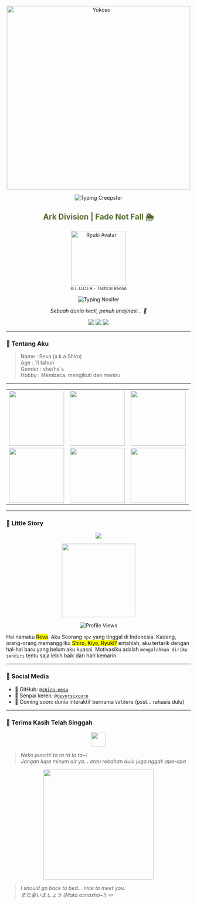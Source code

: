 <p align="center">
  <img src="https://files.catbox.moe/w7qppn.jpg" width="500px" alt="Yōkoso">
</p>

<p align="center">
  <img src="https://readme-typing-svg.herokuapp.com?font=Creepster&duration=4000&pause=500&color=DC143C&center=true&vCenter=true&width=435&lines=Minasan%2C+youkoso;Selamat+datang+di+profile+githubku;Aku+sebenarnya+tidak+tau+...;Ini+hanya+kegabutanku" alt="Typing Creepster" />
</p>


<h2 align="center" style="color:#556B2F">
  Ark Division | Fade Not Fall 🌦
</h2>

<p align="center">
  <img src="https://files.catbox.moe/mnl4an.jpg" width="150px" alt="Ryuki Avatar"/><br/>
  <sup>🌐 L.U.C.I.A - Tactical Recon</sup>
</p>


<p align="center">
  <img src="https://readme-typing-svg.herokuapp.com?font=Nosifer&duration=5000&pause=700&color=8B0000&center=true&vCenter=true&width=480&lines=Projek+kecilku;Hanya+bersenang-senang+dan;Mencari+hiburan" alt="Typing Nosifer" />
</p>

<p align="center"><i>Sebuah dunia kecil, penuh imajinasi... 🍂</i></p>

<p align="center">
  <img src="https://img.shields.io/badge/STATUS-ACTIVE-brightgreen?style=plastic" />
  <img src="https://img.shields.io/badge/MODE-STEALTH-blue?style=plastic" />
  <img src="https://img.shields.io/badge/TRACE-NONE-lightgrey?style=plastic" />
</p>

---

### 💬 Tentang Aku

> Name : Reva (a.k.a Shiro)  
> Age : 11 tahun  
> Gender : she/he's  
> Hobby : Membaca, mengikuti dan meniru

---
<table align="center">
  <tr>
    <td><img src="https://files.catbox.moe/pum6jh.jpg" width="150px" /></td>
    <td><img src="https://files.catbox.moe/s7knrm.jpg" width="150px" /></td>
    <td><img src="https://files.catbox.moe/dbmj4b.jpg" width="150px" /></td>
  </tr>
  <tr>
    <td><img src="https://files.catbox.moe/xel2zf.jpg" width="150px" /></td>
    <td><img src="https://files.catbox.moe/8uareq.jpg" width="150px" /></td>
    <td><img src="https://files.catbox.moe/ncnacn.jpg" width="150px" /></td>
  </tr>
</table>

---

### 🍃 Little Story

<p align="center">
  <img src="https://readme-typing-svg.herokuapp.com?font=Creepster&duration=4000&pause=500&color=228B22&center=true&vCenter=true&width=400&lines=Ryuki+Recon+Ops;Valdora+Mission+Ready"/>
</p>

<p align="center">
  <img src="https://files.catbox.moe/lisnbf.png" width="200" />
</p>

<p align="center">
  <img src="https://komarev.com/ghpvc/?username=shiro-nesu&color=green&style=plastic&label=Dilihat" alt="Profile Views"/>
</p>

<p>
  Hai namaku <mark>Reva</mark>. Aku Seorang <code>npc</code> yang tinggal di Indonesia. Kadang, orang-orang memanggilku <mark>Shiro, Kiyo, Ryuki?</mark> entahlah, aku tertarik dengan hal-hal baru yang belum aku kuasai. Motivasiku adalah <code>mengalahkan diriku sendiri</code> tentu saja lebih baik dari hari kemarin.
</p>

---

### 🍄 Social Media

- 🐾 GitHub: [`@shiro-nesu`](https://github.com/shiro-nesu)
- 🧪 Senpai keren: [`@devorsixcore`](https://github.com/devorsixcore)
- 🌌 Coming soon: dunia interaktif bernama `Valdora` (psst... rahasia dulu)

---

### 💐 Terima Kasih Telah Singgah

<p align="center">
  <img src="https://user-images.githubusercontent.com/74038190/212284158-e840e285-664b-44d7-b79b-e264b5e54825.gif" height="40" />
</p>

> *Neko punch! ta ta ta ta ta~!*  
> *Jangan lupa minum air ya... atau rebahan dulu juga nggak apa-apa*

<p align="center">
  <img src="https://ella.janitorai.com/events/ket.webp" width="300px">
</p>

> *I should go back to bed... nice to meet you.*   
> *また会いましょう (Mata aimashō~!) 💤*
